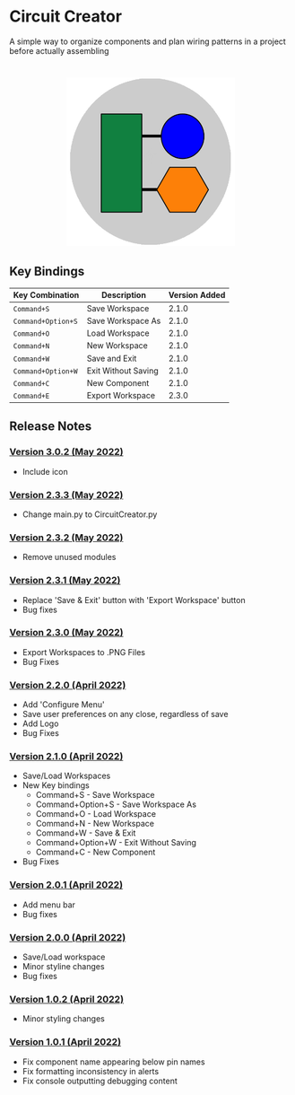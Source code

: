# Circuit Creator
A simple way to organize components and plan wiring patterns in a project before actually assembling

#
<div align="center">
  <img width="300" height=300 src="logo.png">
</div>

###  

## Key Bindings
| Key Combination | Description| Version Added|
| --- | --- | --- |
| `Command+S` | Save Workspace | 2.1.0 |
| `Command+Option+S` | Save Workspace As | 2.1.0 |
| `Command+O` | Load Workspace | 2.1.0 |
| `Command+N` | New Workspace | 2.1.0 |
| `Command+W` | Save and Exit | 2.1.0 |
| `Command+Option+W` | Exit Without Saving | 2.1.0 |
| `Command+C` | New Component | 2.1.0 |
| `Command+E` | Export Workspace | 2.3.0 |



## Release Notes

### [Version 3.0.2 (May 2022)](https://github.com/rohandharwadker/CircuitCreator/commit/7fb9ea97277884f825435710ca6c01bfc1d814c2)
- Include icon

### [Version 2.3.3 (May 2022)](https://github.com/rohandharwadker/CircuitCreator/commit/8c02cb6d61d36ae7a6a8f0a9e17181e007d96acc)
- Change main.py to CircuitCreator.py

### [Version 2.3.2 (May 2022)](https://github.com/rohandharwadker/CircuitCreator/commit/64d203e7103ad5ada0250d960d7276633f40f6a5)
- Remove unused modules

### [Version 2.3.1 (May 2022)](https://github.com/rohandharwadker/CircuitCreator/commit/6a0d681740e1edae5ec781110502efba3894ea32)
- Replace 'Save & Exit' button with 'Export Workspace' button
- Bug fixes

### [Version 2.3.0 (May 2022)](https://github.com/rohandharwadker/CircuitCreator/commit/a38d454590daa5df1042974678b73e8594079650)
- Export Workspaces to .PNG Files
- Bug Fixes

### [Version 2.2.0 (April 2022)](https://github.com/rohandharwadker/CircuitCreator/commit/af87890d128dc309f0f913d72296f3c8f40b69ec)
- Add 'Configure Menu'
- Save user preferences on any close, regardless of save
- Add Logo
- Bug Fixes

### [Version 2.1.0 (April 2022)](https://github.com/rohandharwadker/CircuitCreator/commit/e9445fd5a673d88ee75032183a5c3b4cbfb8037f)
- Save/Load Workspaces
- New Key bindings
    - Command+S - Save Workspace
    - Command+Option+S - Save Workspace As
    - Command+O - Load Workspace
    - Command+N - New Workspace
    - Command+W - Save & Exit
    - Command+Option+W - Exit Without Saving
    - Command+C - New Component
- Bug Fixes

### [Version 2.0.1 (April 2022)](https://github.com/rohandharwadker/CircuitCreator/commit/1b70fa576bad6319c9e6d60e4b4bc696f4126406)
- Add menu bar
- Bug fixes

### [Version 2.0.0 (April 2022)](https://github.com/rohandharwadker/CircuitCreator/commit/d5b39c44e4e0a9f2e12ff26b929d96bbe9ddcbe5)
- Save/Load workspace
- Minor styline changes
- Bug fixes

### [Version 1.0.2 (April 2022)](https://github.com/rohandharwadker/CircuitCreator/commit/4ce07504ccf35c436275740df7a7ab9be90073f5)
- Minor styling changes

### [Version 1.0.1 (April 2022)](https://github.com/rohandharwadker/CircuitCreator/commit/5b17b98593017440ea83a52ba37a4aec62b01ca2)
- Fix component name appearing below pin names
- Fix formatting inconsistency in alerts
- Fix console outputting debugging content